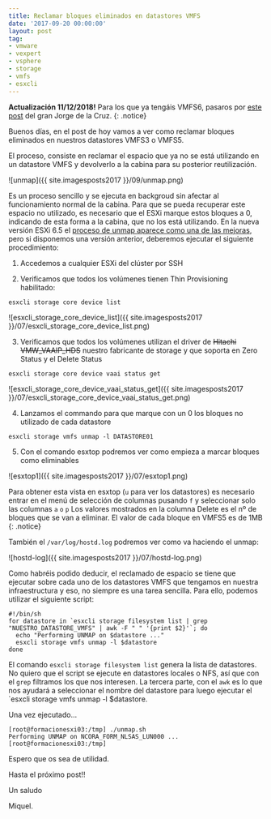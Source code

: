 ```yaml
---
title: Reclamar bloques eliminados en datastores VMFS
date: '2017-09-20 00:00:00'
layout: post
tag:
- vmware
- vexpert
- vsphere
- storage
- vmfs
- esxcli
---
```


**Actualización 11/12/2018!** Para los que ya tengáis VMFS6, pasaros por [este post](https://www.jorgedelacruz.es/2018/12/10/vmware-vistazo-rapido-a-unmap-y-novedades-en-vsphere-6-7-reclamando-espacio-vacio-en-disco/) del gran Jorge de la Cruz.
{: .notice}

Buenos días, en el post de hoy vamos a ver como reclamar bloques eliminados en nuestros datastores VMFS3 o VMFS5.

El proceso, consiste en reclamar el espacio que ya no se está utilizando en un datastore VMFS y devolverlo a la cabina para su posterior reutilización.

![unmap]({{ site.imagesposts2017 }}/09/unmap.png)

Es un proceso sencillo y se ejecuta en backgroud sin afectar al funcionamiento normal de la cabina. Para que se pueda recuperar este espacio no utilizado, es necesario que el ESXi marque estos bloques a 0, indicando de esta forma a la cabina, que no los está utilizando. En la nueva versión ESXi 6.5 el [proceso de unmap aparece como una de las mejoras](https://www.vmware.com/content/dam/digitalmarketing/vmware/en/pdf/whitepaper/vsphere/vmw-white-paper-vsphr-whats-new-6-5.pdf), pero si disponemos una versión anterior, deberemos ejecutar el siguiente procedimiento:

1) Accedemos a cualquier ESXi del clúster por SSH

2) Verificamos que todos los volúmenes tienen Thin Provisioning habilitado:

```
esxcli storage core device list
```

![esxcli_storage_core_device_list]({{ site.imagesposts2017 }}/07/esxcli_storage_core_device_list.png)

3) Verificamos que todos los volúmenes utilizan el driver de ~~Hitachi VMW_VAAIP_HDS~~ nuestro fabricante de storage y que soporta en Zero Status y el Delete Status

```
esxcli storage core device vaai status get
```

![esxcli_storage_core_device_vaai_status_get]({{ site.imagesposts2017 }}/07/esxcli_storage_core_device_vaai_status_get.png)

4) Lanzamos el commando para que marque con un 0 los bloques no utilizado de cada datastore

```
esxcli storage vmfs unmap -l DATASTORE01
```

5) Con el comando esxtop podremos ver como empieza a marcar bloques como eliminables

![esxtop1]({{ site.imagesposts2017 }}/07/esxtop1.png)

Para obtener esta vista en esxtop (`u` para ver los datastores) es necesario entrar en el menú de selección de columnas pusando `f` y seleccionar  solo las columnas `a` `o` `p`
Los valores mostrados en la columna Delete es el nº de bloques que se van a eliminar. El valor de cada bloque en VMFS5 es de 1MB
{: .notice}

También el `/var/log/hostd.log` podremos ver como va haciendo el unmap:

![hostd-log]({{ site.imagesposts2017 }}/07/hostd-log.png)

Como habréis podido deducir, el reclamado de espacio se tiene que ejecutar sobre cada uno de los datastores VMFS que tengamos en nuestra infraestructura y eso, no siempre es una tarea sencilla. Para ello, podemos utilizar el siguiente script:

```ssh
#!/bin/sh
for datastore in `esxcli storage filesystem list | grep "NUESTRO_DATASTORE_VMFS" | awk -F " " '{print $2}'`; do
  echo "Performing UNMAP on $datastore ..."
  esxcli storage vmfs unmap -l $datastore
done
```

El comando `esxcli storage filesystem list` genera la lista de datastores. No quiero que el script se ejecute en datastores locales o NFS, así que con el `grep` filtramos los que nos interesen. La tercera parte, con el `awk` es lo que nos ayudará a seleccionar el nombre del datastore para luego ejecutar el `esxcli storage vmfs unmap -l $datastore. 

Una vez ejecutado... 

```ssh
[root@formacionesxi03:/tmp] ./unmap.sh
Performing UNMAP on NCORA_FORM_NLSAS_LUN000 ...
[root@formacionesxi03:/tmp]
```

Espero que os sea de utilidad.

Hasta el próximo post!!

 
Un saludo

Miquel.